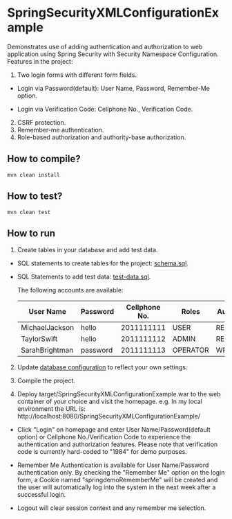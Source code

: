 # SpringSecurityXMLConfigurationExample
Demonstrates use of adding authentication and authorization to web application using Spring Security with Security Namespace Configuration. Features in the project:
1.	Two login forms with different form fields.

- Login via Password(default): User Name, Password, Remember-Me option.

- Login via Verification Code: Cellphone No., Verification Code.

2.	CSRF protection.
3.	Remember-me authentication.
4.	Role-based authorization and authority-base authorization.

## How to compile?
```
mvn clean install
```
## How to test?
```
mvn clean test
```
## How to run
1. Create tables in your database and add test data.

- SQL statements to create tables for the project: [schema.sql](src/test/resources/database/schema.sql).

- SQL Statements to add test data: [test-data.sql](src/test/resources/database/test-data.sql).

    The following accounts are available:

    | User Name | Password | Cellphone No. | Roles | Authorities |
    | --- | --- | --- | --- | --- |
    | MichaelJackson | hello | 2011111111 | USER | READ |
    | TaylorSwift | hello | 2011111112 | ADMIN | READWRITE |
    | SarahBrightman | password | 2011111113 | OPERATOR | WRITE |

2. Update [database configuration](src/main/resources/spring/db.properties) to reflect your own settings.

3. Compile the project.

4. Deploy target/SpringSecurityXMLConfigurationExample.war to the web container of your choice and visit the homepage. e.g. In my local environment the URL is: http://localhost:8080/SpringSecurityXMLConfigurationExample/

  - Click "Login" on homepage and enter User Name/Password(default option) or Cellphone No./Verification Code to experience the authentication and authorization features. Please note that verification code is currently hard-coded to "1984" for demo purposes.

  - Remember Me Authentication is available for User Name/Password authentication only. By checking the "Remember Me" option on the login form, a Cookie named "springdemoRememberMe" will be created and the user will automatically log into the system in the next week after a successful login.

  - Logout will clear session context and any remember me selection. 
